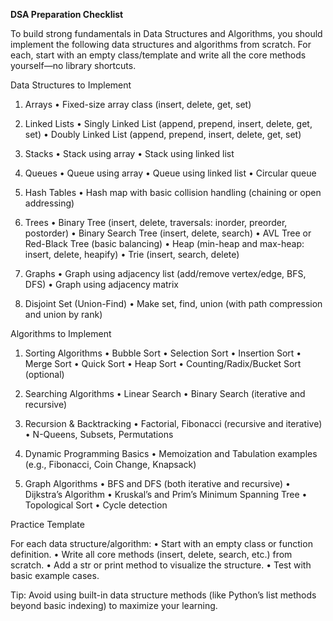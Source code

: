 **DSA Preparation Checklist**

To build strong fundamentals in Data Structures and Algorithms, you should implement the following data structures and algorithms from scratch. For each, start with an empty class/template and write all the core methods yourself—no library shortcuts.

Data Structures to Implement

1. Arrays
	•	Fixed-size array class (insert, delete, get, set)

2. Linked Lists
	•	Singly Linked List (append, prepend, insert, delete, get, set)
	•	Doubly Linked List (append, prepend, insert, delete, get, set)

3. Stacks
	•	Stack using array
	•	Stack using linked list

4. Queues
	•	Queue using array
	•	Queue using linked list
	•	Circular queue

5. Hash Tables
	•	Hash map with basic collision handling (chaining or open addressing)

6. Trees
	•	Binary Tree (insert, delete, traversals: inorder, preorder, postorder)
	•	Binary Search Tree (insert, delete, search)
	•	AVL Tree or Red-Black Tree (basic balancing)
	•	Heap (min-heap and max-heap: insert, delete, heapify)
	•	Trie (insert, search, delete)

7. Graphs
	•	Graph using adjacency list (add/remove vertex/edge, BFS, DFS)
	•	Graph using adjacency matrix

8. Disjoint Set (Union-Find)
	•	Make set, find, union (with path compression and union by rank)

Algorithms to Implement

1. Sorting Algorithms
	•	Bubble Sort
	•	Selection Sort
	•	Insertion Sort
	•	Merge Sort
	•	Quick Sort
	•	Heap Sort
	•	Counting/Radix/Bucket Sort (optional)

2. Searching Algorithms
	•	Linear Search
	•	Binary Search (iterative and recursive)

3. Recursion & Backtracking
	•	Factorial, Fibonacci (recursive and iterative)
	•	N-Queens, Subsets, Permutations

4. Dynamic Programming Basics
	•	Memoization and Tabulation examples (e.g., Fibonacci, Coin Change, Knapsack)

5. Graph Algorithms
	•	BFS and DFS (both iterative and recursive)
	•	Dijkstra’s Algorithm
	•	Kruskal’s and Prim’s Minimum Spanning Tree
	•	Topological Sort
	•	Cycle detection

Practice Template

For each data structure/algorithm:
	•	Start with an empty class or function definition.
	•	Write all core methods (insert, delete, search, etc.) from scratch.
	•	Add a str or print method to visualize the structure.
	•	Test with basic example cases.

Tip: Avoid using built-in data structure methods (like Python’s list methods beyond basic indexing) to maximize your learning.